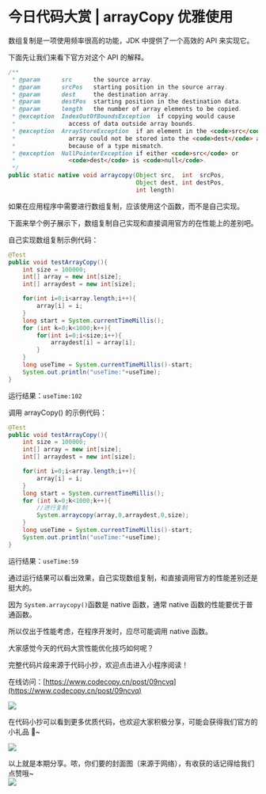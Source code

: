 # 今日代码大赏 | **arrayCopy 优雅使用**

数组复制是一项使用频率很高的功能，JDK 中提供了一个高效的 API 来实现它。

下面先让我们来看下官方对这个 API 的解释。

```java
/**
 * @param      src      the source array.
 * @param      srcPos   starting position in the source array.
 * @param      dest     the destination array.
 * @param      destPos  starting position in the destination data.
 * @param      length   the number of array elements to be copied.
 * @exception  IndexOutOfBoundsException  if copying would cause
 *               access of data outside array bounds.
 * @exception  ArrayStoreException  if an element in the <code>src</code>
 *               array could not be stored into the <code>dest</code> array
 *               because of a type mismatch.
 * @exception  NullPointerException if either <code>src</code> or
 *               <code>dest</code> is <code>null</code>.
 */
public static native void arraycopy(Object src,  int  srcPos,
                                    Object dest, int destPos,
                                    int length)
```

如果在应用程序中需要进行数组复制，应该使用这个函数，而不是自己实现。

下面来举个例子展示下，数组复制自己实现和直接调用官方的在性能上的差别吧。

自己实现数组复制示例代码：

```java
@Test
public void testArrayCopy(){
    int size = 100000;
    int[] array = new int[size];
    int[] arraydest = new int[size];

    for(int i=0;i<array.length;i++){
        array[i] = i;
    }
    long start = System.currentTimeMillis();
    for (int k=0;k<1000;k++){
        for(int i=0;i<size;i++){
            arraydest[i] = array[i];
        }
    }
    long useTime = System.currentTimeMillis()-start;
    System.out.println("useTime:"+useTime);
}
```

运行结果：`useTime:102`

调用 arrayCopy() 的示例代码：

```java
@Test
public void testArrayCopy(){
    int size = 100000;
    int[] array = new int[size];
    int[] arraydest = new int[size];

    for(int i=0;i<array.length;i++){
        array[i] = i;
    }
    long start = System.currentTimeMillis();
    for (int k=0;k<1000;k++){
        //进行复制
        System.arraycopy(array,0,arraydest,0,size);
    }
    long useTime = System.currentTimeMillis()-start;
    System.out.println("useTime:"+useTime);
}
```

运行结果：`useTime:59`

通过运行结果可以看出效果，自己实现数组复制，和直接调用官方的性能差别还是挺大的。

因为 `System.arraycopy()`函数是 native 函数，通常 native 函数的性能要优于普通函数。

所以仅出于性能考虑，在程序开发时，应尽可能调用 native 函数。

大家感觉今天的代码大赏性能优化技巧如何呢？

完整代码片段来源于代码小抄，欢迎点击进入小程序阅读！

在线访问：[https://www.codecopy.cn/post/09ncvq](https://www.codecopy.cn/post/09ncvq)

![](https://cdn.nlark.com/yuque/0/2024/jpeg/38420467/1712227391271-37735cbc-6af4-492d-8ab1-67f7d16d4ac6.jpeg#averageHue=%23dfdfde&clientId=ud95bb593-9f83-4&from=paste&id=uedfc9b19&originHeight=430&originWidth=430&originalType=url&ratio=1.125&rotation=0&showTitle=false&status=done&style=none&taskId=u6d4a4640-51db-4a94-8d18-e3630006e70&title=)

在代码小抄可以看到更多优质代码，也欢迎大家积极分享，可能会获得我们官方的小礼品 🎁~

![](https://cdn.nlark.com/yuque/0/2024/jpeg/38420467/1712227408140-7be9f466-422c-48d5-9395-3189121f0e1b.jpeg#averageHue=%23d3df71&clientId=ud95bb593-9f83-4&from=paste&id=u660947fb&originHeight=267&originWidth=724&originalType=url&ratio=1.125&rotation=0&showTitle=false&status=done&style=none&taskId=ube8adf59-d6d7-4b1e-b600-f98a6a2b04e&title=)

以上就是本期分享。哝，你们要的封面图（来源于网络），有收获的话记得给我们点赞哦~<br />![](https://cdn.nlark.com/yuque/0/2024/png/33547719/1711979964255-be9a3aeb-2ace-4191-9e98-f036549c41b1.png?x-oss-process=image%2Fformat%2Cwebp%2Fresize%2Cw_636%2Climit_0#averageHue=%23dfdfde&from=url&id=Mt5ag&originHeight=337&originWidth=636&originalType=binary&ratio=1.125&rotation=0&showTitle=false&status=done&style=none&title=)